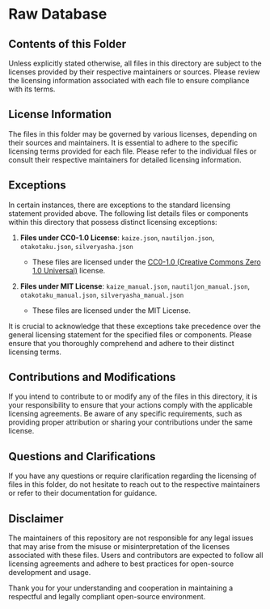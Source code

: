 # Raw Database

## Contents of this Folder

Unless explicitly stated otherwise, all files in this directory are subject to
the licenses provided by their respective maintainers or sources. Please review
the licensing information associated with each file to ensure compliance with its
terms.

## License Information

The files in this folder may be governed by various licenses, depending on their
sources and maintainers. It is essential to adhere to the specific licensing
terms provided for each file. Please refer to the individual files or consult
their respective maintainers for detailed licensing information.

## Exceptions

In certain instances, there are exceptions to the standard licensing statement
provided above. The following list details files or components within this
directory that possess distinct licensing exceptions:

1. **Files under CC0-1.0 License**: `kaize.json`, `nautiljon.json`,
   `otakotaku.json`, `silveryasha.json`
   - These files are licensed under the [CC0-1.0 (Creative Commons Zero 1.0
   Universal)][cc0] license.

2. **Files under MIT License**: `kaize_manual.json`, `nautiljon_manual.json`,
   `otakotaku_manual.json`, `silveryasha_manual.json`
   - These files are licensed under the MIT License.

It is crucial to acknowledge that these exceptions take precedence over the
general licensing statement for the specified files or components. Please ensure
that you thoroughly comprehend and adhere to their distinct licensing terms.

## Contributions and Modifications

If you intend to contribute to or modify any of the files in this directory,
it is your responsibility to ensure that your actions comply with the applicable
licensing agreements. Be aware of any specific requirements, such as providing
proper attribution or sharing your contributions under the same license.

## Questions and Clarifications

If you have any questions or require clarification regarding the licensing of
files in this folder, do not hesitate to reach out to the respective maintainers
or refer to their documentation for guidance.

## Disclaimer

The maintainers of this repository are not responsible for any legal issues that
may arise from the misuse or misinterpretation of the licenses associated with
these files. Users and contributors are expected to follow all licensing
agreements and adhere to best practices for open-source development and usage.

Thank you for your understanding and cooperation in maintaining a respectful and
legally compliant open-source environment.

[cc0]: https://creativecommons.org/publicdomain/zero/1.0/legalcode

